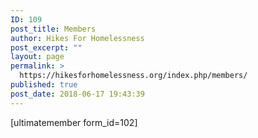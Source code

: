 ```yaml
---
ID: 109
post_title: Members
author: Hikes For Homelessness
post_excerpt: ""
layout: page
permalink: >
  https://hikesforhomelessness.org/index.php/members/
published: true
post_date: 2018-06-17 19:43:39
---
```

[ultimatemember form_id=102]